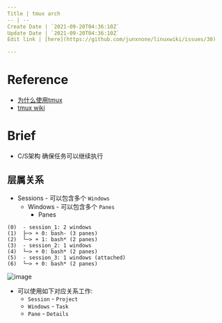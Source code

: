 ```yaml
---
Title | tmux arch
-- | --
Create Date | `2021-09-20T04:36:10Z`
Update Date | `2021-09-20T04:36:10Z`
Edit link | [here](https://github.com/junxnone/linuxwiki/issues/30)

---
```

# Reference
- [为什么使用tmux](https://www.cnblogs.com/itech/archive/2012/12/17/2822170.html)
- [tmux wiki](https://github.com/tmux/tmux/wiki)
 
# Brief

- C/S架构 确保任务可以继续执行

## 层属关系

- Sessions - 可以包含多个 `Windows`
  - Windows - 可以包含多个 `Panes`
    - Panes

```
(0)  - session_1: 2 windows
(1)  ├─> + 0: bash- (3 panes)
(2)  └─> + 1: bash* (2 panes)
(3)  - session_2: 1 windows
(4)  └─> + 0: bash* (2 panes)
(5)  - session_3: 1 windows (attached)
(6)  └─> + 0: bash* (2 panes)
```

![image](https://user-images.githubusercontent.com/2216970/83627181-1f475700-a5c9-11ea-90d1-45eaeb21f235.png)



- 可以使用如下对应关系工作:
  - `Session`  - `Project`
  - `Windows` - `Task`
  - `Pane` - `Details`


